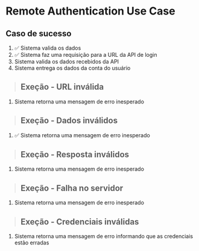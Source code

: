 # Remote Authentication Use Case

## Caso de sucesso
1. :white_check_mark: Sistema valida os dados
2. :white_check_mark: Sistema faz uma requisição para a URL da API de login
3. Sistema valida os dados recebidos da API
4. Sistema entrega os dados da conta do usuário



> ## Exeção - URL inválida
1. Sistema retorna uma mensagem de erro inesperado

>## Exeção - Dados inválidos
1. :white_check_mark: Sistema retorna uma mensagem de erro inesperado

>## Exeção - Resposta inválidos
1. Sistema retorna uma mensagem de erro inesperado

>## Exeção - Falha no servidor
1. Sistema retorna uma mensagem de erro inesperado

>## Exeção - Credenciais inválidas
1. Sistema retorna uma mensagem de erro informando que as credenciais estão erradas
